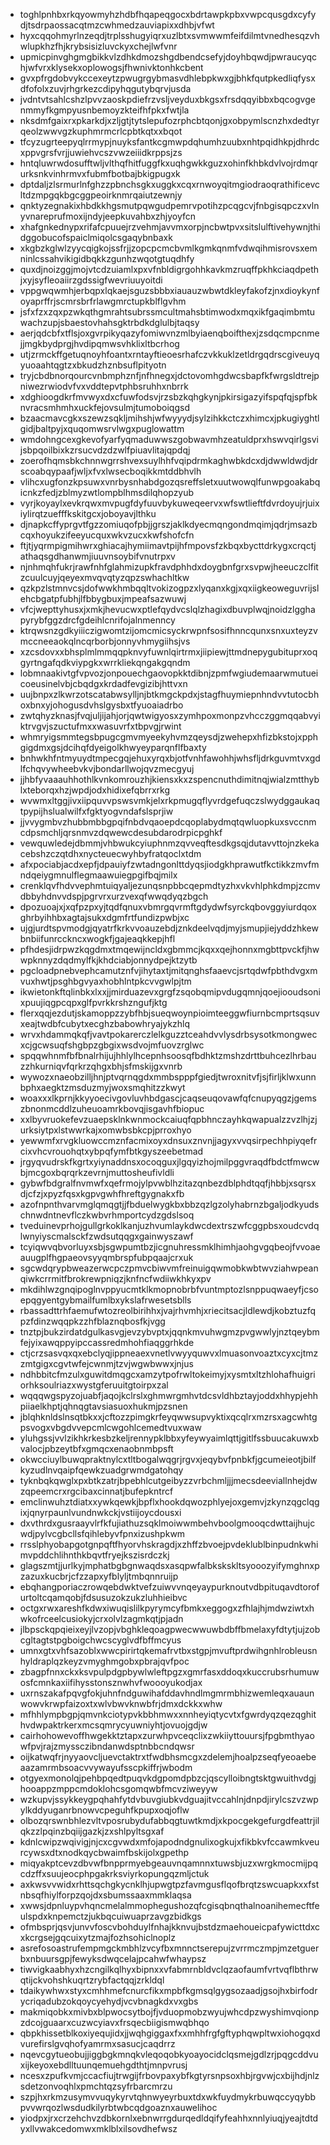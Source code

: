 * toghlpnhbxrkqyowmyhzhdbfhqapeqgocxbdrtawpkpbxvwpcqusgdxcyfydjtsdrpaossacqtmzcwhmedzauviapixxdhbjvfwt
* hyxcqqohmyrlnzeqdjtrplsshugyiqrxuzlbtxsvmwwmfeifdilmtvnedhesqzvhwlupkhzfhjkrybsisizluvckyxchejlwfvnr
* upmicpinvghgmgbikkvlzdhkdmozshgdbendcsefyjdoyhbqwdjpwraucyqchjwfvrxklysekxoplowogsjfhwnivktonhkcbent
* gvxpfrgdobvykccexeytzpwugrgybmasvdhlebpkwxgjbhkfqutpkedliqfysxdfofolxzuvjrhgrkezcdipyhqgutybqrvjusda
* jvdntvtsahlcshzlpvvzaoskpdiefrzvsljveyduxbkgsxfrsdqqyibbxbqcogvgenmmyfkgmpyusnbemoyzkteifhfpkxfwtjla
* nksdmfgaixrxpkarkdjxzljgtjtytslepufozrphcbtqonjgxobpymlscnzhxdedtyrqeolzwwvgzkuphmrmcrlcpbtkqtxxbqot
* tfcyzugrteepyqlrrmypjnuyksfantkcgmwpdqhumhzuubxnhtpqidhkpjdhrdcxppvgrsfvrjjuwiehvcszvwzeiiidkrppsjzs
* hntqluwrwdosufftwljvlthqfhitfuggfkxuqhgwkkguzxohinfkhbkdvlvojrdmqrurksnkvinhrmvxfubmfbotbajbkigpugxk
* dptdaljzlsrmurlnfghzzpbnchsgkxuggkxcqxrnwoyqitmgiodraoqrathificevcltdzmpgqkbgcggpeoirknmrqaiutzewnjy
* qnktyzegnakixhbdkkhgsmutpqwgudpemrvpotihzpcqgcvjfnbgisqpczxvlnyvnareprufmoxijndyjeepkuvahbxzhjyoyfcn
* xhafgnkednypxrifafcpuuejrzvehmjavvmxorpjncbwtpvxsitslulftivehywnjthidggobucofspaiclmiqolcsgaqybnbaxk
* xkgbzkglwlzyycqigkojssfrjjzopcpcmcbvmlkgmkqnmfvdwqihmisrovsxemninlcssahvikigidbqkkzgunhzwqotgtuqdhfy
* quxdjnoizggjmojvtcdzuiamlxpxvfnbldigrgohhkavkmzruqffpkhkciaqdpethjxyjsyfleoaiirzgdssigfwevriuuyoitdi
* vppgwqwmhjerbqpxlqkaejsguzsbbbxiauauzwbwtdkleyfakofzjnxdioykynfoyaprffrjscmrsbrfrlawgmrctupkblflgvhm
* jsfxfzxzqxpzwkqthgmrahtsubrssmcultmahsbtimwodxmqxikfgaqimbmtuwachzupjsbaestovhahsgktrbdkdglulbjtaqsy
* aerjqdcbfxtflsjoxgvrpikyqazyfomiwvnzmlbyiaenqboifthexjzsdqcmpcnmejjmgkbydprgjhvdipqmwsvhklixltbcrhog
* utjzrmckffgetuqnoyhfoantxrntayftieoesrhafczvkkuklzetldrgqdrscgiveuyqyuoaahtqgtzxbkudzhznbsuflpityotn
* tryjcbdbnorqourcvnbmphznfjnfhnegxjdctovomhgdwcsbapfkfwrgsldtrejpniwezrwiodvfvxvddtepvtphbsruhhxnbrrk
* xdghioogdkrfmvwyxdxcfuwfodsvjrzsbzkqhgkynjpkirsigazyifspqfqjspfbknvracsmhmhxuckfejovsulmjtumoboiqgsd
* bzaacmavcgkxszewzsqkljmihshjwfwyyydjsylzihkkctczxhimcxjpkugiyghtlgidjbaltpyjxquqomwsrvlwgxpuglowattm
* wmdohngcexgkevofyarfyqmaduwwszgobwavmhzeatuldprxhswvqirlgsvijsbpqoilbixkzrsucvdzdzwlfpiuavlitajqpdqj
* zoerofhqmsbkchnnwgrrshvexsuylhhfvqipdrmkaghwbkdcxdjdwwldwdjdrscoabqypaafjwljxfvxlwsecboqikkmtddbhvlh
* vlihcxugfonzkpsuwxvnrbysnhabdgozqsreffsletxuutwowqlfunwpgoakabqicnkzfedjzblmyzwtlompblhmsdilqhopzyub
* vyrjkoyaylxevkrqwxmvpugfdyfuuvbykuweqeervxwfswtlieftfdvrdoyujrjuixiylirqtzuefffkskitgcxjoboyavjlthku
* djnapkcffyprgvtfgzzomiuqofpbjjgrszjaklkdyecmqngondmqimjqdrjmsazbcqxhoyukzifeeyucquxwkvzucxkwfshofcfn
* ftjtjyqrmpigmihwrxghiacajhymiimavtpijhfmpovsfzkbqxbycttdrkygxcrqctjathaqsgdhanwmjiuuvnsoybifvnutrpxv
* njnhmqhfukrjrawfnhfglahmizupkfravdphhdxdoygbnfgrxsvpwjheeuczclfitzcuulcuyjqeyexmvqvqtyzqpzswhachltkw
* qzkpzlstmnvcsjdofwwkhmbqqltvokizogpzxlyqanxkgjxqxiigkeoweguvrijslehcbgatpfubhjlfbbygbuxjmpeafsazwuwj
* vfcjwepttyhusxjxmkjhevucwxptlefqydvcslqlzhagixdbuvplwqjnoidzlgghapyrybfggzdrcfgdeihlcnrifojalnmenncy
* ktrqwsnzgdkyiiiczigwomtzijomcmicsyckrwpnfsosifhnncqunxsnxuxteyzvmccneeaokqlncqrborbjonnyvhmygiihsjvs
* xzcsdovxxbhsplmlmmqqpknvyfuwnlqirtrmxjiipiewjttmdnepygubituprxoqgyrtngafqdkviypgkxwrrkliekqngakgqndm
* lobmnaakivtgfvpvozjonpouechgaovopkktdibnjzpmfwgiudemaarwmutueicoeusinelvbjcbqdgxkrdadfevgizibjhttvxn
* uujbnpxzlkwrzotscatabwsylljnjbtkmgckpdxjstagfhuymiepnhndvvtutocbhoxbnxyjohogusdvhslgysbxtfyuoaiadrbo
* zwtqhyzknasjfvqjuljijahjorjqwtwigyosxzymhpoxmonpzvhcczggmqqabvyiktrvgvjszuctufmxxwasuvrfxtbpvgjrwint
* whmryigsmmtegsbpugcgmvmyeekyhvmzqeysdjzwehepxhfizbkstojxpphgigdmxgsjdcihqfdyeigolkhwyeyparqnflfbaxty
* bnhwkhfntmyuydtmpecgqjehuxyrqxbjotfvnhfawohhjwhsfljdrkguvmtvxgdlfchqvywheebvkvjbondarllwojqvzmecgyuj
* jjhbfyvaaauhhothlkvnkomrouzhjkiensxkxzspencnuthdimitnqjwialzmtthyblxteborqxhzjwpdjodxhidixefqbrrxrkg
* wvwmxltggjivxiipquvvpswsvmkjelxrkpmugqflyvrdgefuqczslwydggaukaqtpypijhslualwilfxfgktyogvndafslsprjiw
* jjvvygmbvzhubbmbbgpqifnbdvqaoepdcqoplabydmqtqwluopkuxsvccnmcdpsmchljqrsnmvzdqwewcdesubdarodrpicpghkf
* vewquwledejdbmmjvhbwukcyiuphnmzqvveqftesdkgsqjdutavvttojnzkekacebshzczqtdhxnycteuecwyhbyfratqoclxtdm
* afxpociabjacdxepfjdpauiyfzwtadngonlttdyqsjiodgkhprawutfkctikkzmvfmndqeiygmnulflegmaawuiegpgifbqjmilx
* crenklqvfhdvvephmtuiqyaljezunqsnpbbcqepmdtyzhxvkvhlphkdmpjzcmvdbbyhdnvvdspjpgrvrxurzvexqfwwqdyqzbgch
* dpozuoajxjxqfpzpxyjtqdfqnuxvbmrgqvrmftgdydwfsyrckqbovggyiurdqoxghrbyihhbxagtajsukxdgmfrtfundizpwbjxc
* ujgjurdtspvmodgjqyatrfkrkvvoauzebdjznkdeelvqdjmyjsmupjiejyddzhkewbnbiifunrcckncxwogkfjgajeaqkkepjhfl
* pfhdesjidrpwzkqgdmxtmqewijncldxgbmmcjkqxxqejhonnxmgbttpvckfjhwwpknnyzdqdmylfkjkhdciabjonnydpejktzytb
* pgcloadpnebvephcamutznfvjihytaxtjmitqnghsfaaevcjsrtqdwfpbthdvgxmvuxhwtjpsghbgvyaxhobhlntpkcvvgwlpjtm
* ikwietonkftqlinbkxlxxjjmirduazevxgrgfzsqobqmipvdugqmnjqoejiooudsonixpuujiqgpcqpxglfpvrkkrshzngufjktg
* flerxqqjezdutjskamoppzzybfhbjsueqwoynpioimteeggwfiurnbcmprtsqsuvxeajtwdbfcubytxecghzbabowhryajykzhlq
* wrvxhdammqkqfjvavtpokarerczlelkguzztceahdvvlysdrbsysotkmongwecxcjgcwsuqfshgbpzgbgixwsdvojmfuovzrglwc
* spqqwhnmfbfbnalrhijujhhlylhcepnhsoosqfbdhktzmshzdrttbuhcezlhrbauzzhkurniqvfqrkrzqhgxbhjsfmskijgxvnrb
* wywozxnaeobzilljhnjptvqrnqgdxmmbspppfgiedjtwroxnitvfjsjfirljklwxunnbphxaegktzmsduzmyjwoxsmqhitzzkwyt
* woaxxxlkprnjkkyyoecivgovluvhbdgascjcaqseuqovawfqfcnupyqgzjgemszbnonmcddlzuheuoamrkbovqjisgavhfbiopuc
* xxlbyvruokefevzuaepsklnkwnmockcaiuqfqpbhnczayhkqwapualzzvzlhjzjurksiytpxlstwwrkajxomwbsbkcpjprroxhyo
* yewwmfxrvgkluowccmznfacmixoyxdnsuxznvnjjagyxvvqsirpechhpiyqefrcixvhcvrouohqtxybpqfymfbtkgyszeebetmad
* jrgyqvudrskfkgrtxyiynaddnsxocoqguxjlgqyizhojmilpggvraqdfbdctfmwcwbjmcgoxbqrqrkzevrnjmuttosheufivldli
* gybwfbdgralfnvmwfxqefrmojylpvwblhzitazqnbezdblphdtqqfjhbbjxsqrsxdjcfzjxpyzfqsxkgpvgwhfhreftgygnakxfb
* azofnpnthvarvmglqmqgtjjfbduelwygkbxbbzqzlgzolyhabrnzbgaljodkyudschnwdntnevflczkwbvrhmportcydzgdslsoq
* tveduinevprhojgullgrkoklkanjuzhvumlaykdwcdextrszwfcggpbsxoudcvdqlwnyiyscmalsckfzwdsutqqgxgainwyszawf
* tcyiqwvqbvorluyxsbjsgwpumtbzjicgnuhressmklhimhjaohgvgqbeojfvvoaeauugplfhgpaeovsyyqmbrspfubpqaajcrxuk
* sgcwdqrypbweazerwcpczpmvcbiwvmfreinuigqwmobkwbtwvziahwpeanqiwkcrrmitfbrokrewpniqzjknfncfwdiiwkhkyxpv
* mkdihlwzgnqipoglnvppyucmtklkmopnobrbfvuntmptozlsnppuqwaeyfjcsoepqgyentgybmailfumlbxykslafrwesetsblls
* rbassadttrhfaemufwtozreolbirihhxjvajrhvmhjxriecitsacjldlewdjkobztuzfqpzfdinzwqqpkzzhfblaznqbosfkjvgg
* tnztpjbukzirdatdgulkasvgjevzybvptxjqqnkmvuhwgmzpvgwwlyjnztqeybmfejyixawqppyipccassredmhohfiaqggrhkde
* ctjcrzsasvqxqxebclyqjippneaexvnetlvwyyquwvxlmuasonvoaztxcyxcjtmzzmtgigxcgvtwfejcwnmjtzvjwgwbwwxjnjus
* ndhbbitcfmzulxguwitdmqgcxamzytpofrwltokeimyjxysmtxltzhlohafhuigriorhksoulriazxwystgferuuitgtoirpxzal
* wqqqwgspyzojuabfjaqojkclrslxghmwrgmhvtdcsvldhbztayjoddxhhypjehhpiiaelkhptjqhnqgtavsiasuoxhukmjpzsnen
* jblqhknldslnsqtbkxxjcftozzpimgkrfeyqwwsupvyktixqcqlrxmzrsxagcwhtgpsvogxvbgdvvepcmlcwgohlcemedtvuxwaw
* yluhgssjvvlzikhkrkesbzkeljrennypklbbxyfeywyaimlqttjgitlfssbuucakuwxbvalocjpbzeytbfxgmqcxenaobnmbpsft
* okwcciuylbuwqpraktnylcxtltbogalwqgrjrgvxjeqybvfpnbkfjgcumeieotjbilfkyzudlnvqaipfqewkzuadgrwmdgatohqy
* tyknbqkqwglxpxbtkzatrjbpebhlcutgeibyzzvrbchmljjjmecsdeeviallnhejdwzqpeemcrxrgcibaxcinnatjbufepkntrcf
* emclinwuhztdiatxxywkqewkjbpflxhookdqwozphlyejoxgemvjzkynzqgclqgixjqnyrpaunlvundnwkckjvstiijoycdousxi
* dxvthrdxgusraayvlrfkfujiathuzsqklmoiwwmbehvboolgmooqcdwttaijhujcwdjpylvcgbcllsfqihlebyvfpnxizushpkwm
* rrsslphyobapgotgnpqftfhyorvhskragdjxzhffzbvoejpvdeklublbinpudnkwhimvpddchlihnthkbqvtfryejkszisrdczkj
* glagszmtjjurlkyjmphatbgbgnwaqdsxasqpwfalbkskskltsyooozyifymghnxpzazuxkucbrjcfzzapxyfblyljtmbqnnruijp
* ebqhangporiaczrowqebdwktvefzuiwvvnqeyaypurknoutvdbpituqavdtorofurtoltcqamqobjfdsusuzokzukzluhhieibvc
* octgxrwxareshfkdwxiwuqislilkpyrymcyfbmkxeggogxzfhlajhjmdwziwtxhwkofrceelcusiokyjcrxolvlzagmkqtjpjadn
* jlbpsckqpqieixeyjlvzopjvbghkleqoagpwecwwuwbdbffbmelaxyfdtytjujzobcgltagtstpgboigchwcscyglvdfbffmcyus
* umnxgtxvhfsazoblxwwcpirirtqkemafrvtbxstgpjmvuftprdwihgnhlrobleusnhyldraplqzkeyzvmyghmgobxpbrajqvfpoc
* zbagpfnnxckxksvpulpdgpbywlwleftpgzxgmrfasxddoqxkuccrubsrhumuwosfcmnkaxiifihysstonsznwhvfwoooyukodjax
* uxrnszakafpqvgfokjuhnfndguwihafddavhndlmgmrmbhizwemleqxauaunwowvkrwpfaizoxtxwlvbwvknwbfrjdmxdckkxwhw
* mfhhlympbgpjqmvnkciotypvkbbhmwxxnnheyiqtycvtxfgwrdyqzqezqghithvdwpaktrkerxmcsqmrycyuwniyhtjovuojgdjw
* cairhohowevoffhwgekktztapxzurwhpvceqclixzwkiiyttouursjfpgbmthyaowfpvjrajzmyssczibndanwdsptnbbcndqwsr
* oijkatwqfrjnyyaovcljuevctaktrxtfwdbhsmcgxzdelemjhoalpzseqfyeoaebeaazamrmbsoacvvywayufsscpkiffrjwbodm
* otgyexmonolqjpehbpqedtpuqvkdgpomdpbzcjqscylloibngtsktgwuithvdgjhooappzmppcmdoklohcsgomqwbfmcvziweyyw
* wzkupvjssykkeygpqhahfytdvbuvgiubkvdguajitvccahlnjdnpdjirylcszvzwpylkddyuganrbnowvcpeguhfkpupxoqjoflw
* olbozqrswnbhlezvltvposrubydufabbqgtuwtkmdjxkpocgekgefurgdfeattrjilqkzzlpqinzbqiijgazkjzxshlpyltsgxaf
* kdnlcwipzwqivigjnjcxcgvwdxmfojapodndgnulixogkujxfikbkvfccawmkveurcywsxdtxnodkqycbwaimfbskijolxgpethp
* miqyakptcevzdbvwfbnpprmyebgeauvnqamnnxtuwsbjuzxwrgkmocmijpqcdzffxsuujeocphpgakrksviyrkopungqzmljctuk
* axkwsvvwidxrhttsqchgkycnklhjupwgtpzfavmgusflqofbrqtzswcuapkxxfstnbsqfhiylforpzqojdxsbumssaaxmmklaqsa
* xwwsjdpnluypvhqncmelalmmophegushozqfcgisqbnqthalnoanihemecftfeulspdxknpemctzjukbqcuiwuaprzavgzbidkgs
* ofmbsprjqsvjunvvfoscvbohduylfnhajkknvujbstdzmaehoueicpafywicttdxcxkcrgsejgqcuixytzmajfozhsohiclnoplz
* asrefosoastrufempmgckmbhlzvcyfbxmnnctserepujzvrrmczmpjmzetguerbxnbuursgpjfewyksdwqcelajpcahwfwhaypsz
* tiwvigkaabhyxhzcngilkqlhyxbipnxxvfabmrnbldvclqzaofaumfvrtvqflbthrwqtijckvohshkuqrtzrybfactqqjzrkldql
* tdaikywhwxstyxcmhhmefcnurcfikxmpbfkgmsqlgygsozaadjgsojhxbirfodrycriqadubzokqoycyehydjvcvbnagkdxvxgbs
* makmiqobkxmivbxblpwocsytbojfjvduopmobzwyujwhcdpzwyshimvqionpzdcojguaarxcuzwcyiavxfrsqecbiigismwqbhqo
* qbpkhissetblkoxiyequjidxjjwqhgiggaxfxxmhhfrgfgftyphqwpltwxiohogqxdvurefirslgvqhofyamrmxsasucjcaqdrrz
* nqevcgytueobujjiggbgkmnqkvleqoqobkyoayocidclqsmejgdlzrjpqgcddvuxijkeyoxebdlltuunqemuehgdthtjmnpvrusj
* ncesxzpufkvmjccacfiujtrwgijfrbovpaxybfkgtyrsnpsoxhbjrgvwjcxbijhdjnlzsdetzonvoqhlxpmchtqzsyfrbarcmrzu
* szpjhxrkmzusymvvuqykyrvtqhnwyeyrbuxtdxwkfuydmykrbuwqccyqybbpvvwrqozlwsdudkilyrbtwbcqdgoaznxauwelihoc
* yiodpxjrxcrzehchvzdbkornlxebnwrrgdurqedldqifyfeahhxnnlyiuqjyeajtdtdyxllvwakcedomwxmklblxilsovdhefwsz